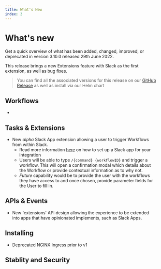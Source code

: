 ```yaml
---
title: What's New
index: 3
---
```


# What's new

Get a quick overview of what has been added, changed, improved, or deprecated in version 3.10.0 released 29th June 2022.

This release brings a new Extensions feature with Slack as the first extension, as well as bug fixes.

> You can find all the associated versions for this release on our [GitHub Release](https://github.com/boomerang-io/roadmap/releases/tag/3.10.0) as well as install via our Helm chart

## Workflows

- 

## Tasks & Extensions

- New _alpha_ Slack App extension allowing a user to trigger Workflows from within Slack.
    - Read more information [here]() on how to set up a Slack app for your integration
    - Users will be able to type `/{command} {workflowID}` and trigger a workflow. This will open a confirmation modal which details about the Workflow or provide contextual information as to why not.
    - _Future_ capability would be to provide the user with the workflows they have access to and once chosen, provide parameter fields for the User to fill in.

## APIs & Events

- New 'extensions' API design allowing the experience to be extended into apps that have opinionated implements, such as Slack Apps.

## Installing

- Deprecated NGINX Ingress prior to v1

## Stablity and Security

